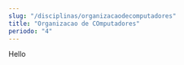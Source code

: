 ```yaml
---
slug: "/disciplinas/organizacaodecomputadores"
title: "Organizacao de COmputadores"
periodo: "4"
---
```


Hello
